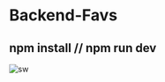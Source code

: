 ﻿# Backend-Favs
## npm install // npm run dev

![sw](https://user-images.githubusercontent.com/56085495/164878360-612eab88-1180-422f-9ff9-342c71a160b2.jpg)

